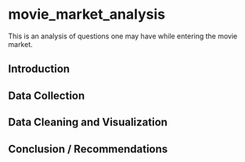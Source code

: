 # movie_market_analysis
This is an analysis of questions one may have while entering the movie market.


## Introduction


## Data Collection


## Data Cleaning and Visualization



## Conclusion / Recommendations
